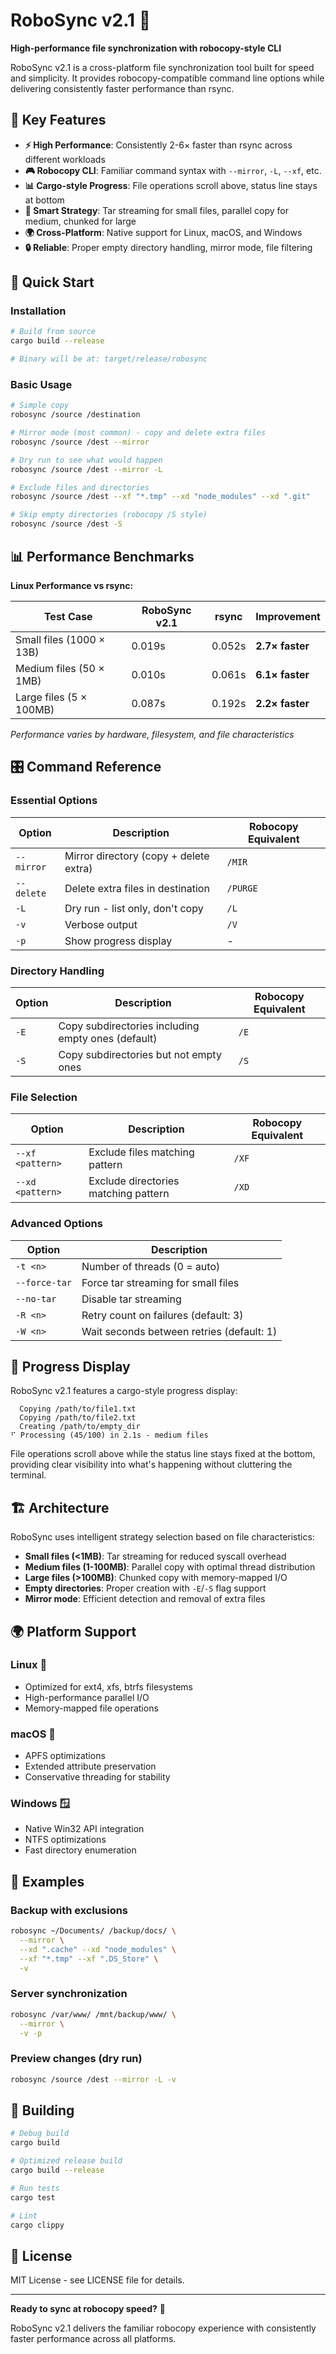 # RoboSync v2.1 🚀

**High-performance file synchronization with robocopy-style CLI**

RoboSync v2.1 is a cross-platform file synchronization tool built for speed and simplicity. It provides robocopy-compatible command line options while delivering consistently faster performance than rsync.

## 🎯 Key Features

- **⚡ High Performance**: Consistently 2-6× faster than rsync across different workloads
- **🎮 Robocopy CLI**: Familiar command syntax with `--mirror`, `-L`, `--xf`, etc.
- **📊 Cargo-style Progress**: File operations scroll above, status line stays at bottom
- **🧠 Smart Strategy**: Tar streaming for small files, parallel copy for medium, chunked for large
- **🌍 Cross-Platform**: Native support for Linux, macOS, and Windows
- **🔒 Reliable**: Proper empty directory handling, mirror mode, file filtering

## 🚀 Quick Start

### Installation

```bash
# Build from source
cargo build --release

# Binary will be at: target/release/robosync
```

### Basic Usage

```bash
# Simple copy
robosync /source /destination

# Mirror mode (most common) - copy and delete extra files
robosync /source /dest --mirror

# Dry run to see what would happen
robosync /source /dest --mirror -L

# Exclude files and directories
robosync /source /dest --xf "*.tmp" --xd "node_modules" --xd ".git"

# Skip empty directories (robocopy /S style)
robosync /source /dest -S
```

## 📊 Performance Benchmarks

**Linux Performance vs rsync:**

| Test Case | RoboSync v2.1 | rsync | Improvement |
|-----------|---------------|-------|-------------|
| Small files (1000 × 13B) | 0.019s | 0.052s | **2.7× faster** |
| Medium files (50 × 1MB) | 0.010s | 0.061s | **6.1× faster** |
| Large files (5 × 100MB) | 0.087s | 0.192s | **2.2× faster** |

*Performance varies by hardware, filesystem, and file characteristics*

## 🎛️ Command Reference

### Essential Options

| Option | Description | Robocopy Equivalent |
|--------|-------------|-------------------|
| `--mirror` | Mirror directory (copy + delete extra) | `/MIR` |
| `--delete` | Delete extra files in destination | `/PURGE` |
| `-L` | Dry run - list only, don't copy | `/L` |
| `-v` | Verbose output | `/V` |
| `-p` | Show progress display | - |

### Directory Handling

| Option | Description | Robocopy Equivalent |
|--------|-------------|-------------------|
| `-E` | Copy subdirectories including empty ones (default) | `/E` |
| `-S` | Copy subdirectories but not empty ones | `/S` |

### File Selection

| Option | Description | Robocopy Equivalent |
|--------|-------------|-------------------|
| `--xf <pattern>` | Exclude files matching pattern | `/XF` |
| `--xd <pattern>` | Exclude directories matching pattern | `/XD` |

### Advanced Options

| Option | Description |
|--------|-------------|
| `-t <n>` | Number of threads (0 = auto) |
| `--force-tar` | Force tar streaming for small files |
| `--no-tar` | Disable tar streaming |
| `-R <n>` | Retry count on failures (default: 3) |
| `-W <n>` | Wait seconds between retries (default: 1) |

## 🎨 Progress Display

RoboSync v2.1 features a cargo-style progress display:

```
  Copying /path/to/file1.txt
  Copying /path/to/file2.txt
  Creating /path/to/empty_dir
⠋ Processing (45/100) in 2.1s - medium files
```

File operations scroll above while the status line stays fixed at the bottom, providing clear visibility into what's happening without cluttering the terminal.

## 🏗️ Architecture

RoboSync uses intelligent strategy selection based on file characteristics:

- **Small files (<1MB)**: Tar streaming for reduced syscall overhead
- **Medium files (1-100MB)**: Parallel copy with optimal thread distribution  
- **Large files (>100MB)**: Chunked copy with memory-mapped I/O
- **Empty directories**: Proper creation with `-E`/`-S` flag support
- **Mirror mode**: Efficient detection and removal of extra files

## 🌍 Platform Support

### Linux 🐧
- Optimized for ext4, xfs, btrfs filesystems
- High-performance parallel I/O
- Memory-mapped file operations

### macOS 🍎  
- APFS optimizations
- Extended attribute preservation
- Conservative threading for stability

### Windows 🪟
- Native Win32 API integration
- NTFS optimizations
- Fast directory enumeration

## 📝 Examples

### Backup with exclusions
```bash
robosync ~/Documents/ /backup/docs/ \
  --mirror \
  --xd ".cache" --xd "node_modules" \
  --xf "*.tmp" --xf ".DS_Store" \
  -v
```

### Server synchronization
```bash
robosync /var/www/ /mnt/backup/www/ \
  --mirror \
  -v -p
```

### Preview changes (dry run)
```bash
robosync /source /dest --mirror -L -v
```

## 🔧 Building

```bash
# Debug build
cargo build

# Optimized release build
cargo build --release

# Run tests
cargo test

# Lint
cargo clippy
```

## 📜 License

MIT License - see LICENSE file for details.

---

**Ready to sync at robocopy speed?** 🚀

RoboSync v2.1 delivers the familiar robocopy experience with consistently faster performance across all platforms.